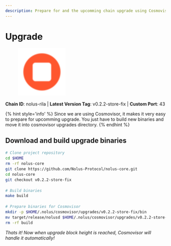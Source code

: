 ```yaml
---
description: Prepare for and the upcomming chain upgrade using Cosmovisor.
---
```


# Upgrade

<figure><img src="https://raw.githubusercontent.com/kj89/cosmos-images/main/logos/nolus.png" width="150" alt=""><figcaption></figcaption></figure>

**Chain ID**: nolus-rila | **Latest Version Tag**: v0.2.2-store-fix | **Custom Port**: 43

{% hint style='info' %}
Since we are using Cosmovisor, it makes it very easy to prepare for upcomming upgrade.
You just have to build new binaries and move it into cosmovisor upgrades directory.
{% endhint %}

## Download and build upgrade binaries

```bash
# Clone project repository
cd $HOME
rm -rf nolus-core
git clone https://github.com/Nolus-Protocol/nolus-core.git
cd nolus-core
git checkout v0.2.2-store-fix

# Build binaries
make build

# Prepare binaries for Cosmovisor
mkdir -p $HOME/.nolus/cosmovisor/upgrades/v0.2.2-store-fix/bin
mv target/release/nolusd $HOME/.nolus/cosmovisor/upgrades/v0.2.2-store-fix/bin/
rm -rf build
```

*Thats it! Now when upgrade block height is reached, Cosmovisor will handle it automatically!*
